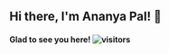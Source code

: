 ## Hi there, I'm Ananya Pal! 👋
#### Glad to see you here!  ![visitors](https://visitor-badge.glitch.me/badge?page_id=${ananyapal02}.${ananyapal02})

<!--
**ananyapal02/ananyapal02** is a ✨ _special_ ✨ repository because its `README.md` (this file) appears on your GitHub profile.

Here are some ideas to get you started:

- 🔭 I’m currently working on ...
- 🌱 I’m currently learning ...
- 👯 I’m looking to collaborate on ...
- 🤔 I’m looking for help with ...
- 💬 Ask me about ...
- 📫 How to reach me: ...
- 😄 Pronouns: ...
- ⚡ Fun fact: ...
-->
